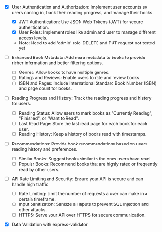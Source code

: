- [x] User Authentication and Authorization:
    Implement user accounts so users can log in, track their reading progress, and manage their books.
    - [x] JWT Authentication: Use JSON Web Tokens (JWT) for secure authentication.
    - [x] User Roles: Implement roles like admin and user to manage different access levels.
    - Note: Need to add 'admin' role, DELETE and PUT request not tested yet

- [ ] Enhanced Book Metadata:
    Add more metadata to books to provide richer information and better filtering options.
    - [ ] Genres: Allow books to have multiple genres.
    - [ ] Ratings and Reviews: Enable users to rate and review books.
    - [ ] ISBN and Pages: Include International Standard Book Number (ISBN) and page count for books.

- [ ] Reading Progress and History:
    Track the reading progress and history for users.
    - [ ] Reading Status: Allow users to mark books as "Currently Reading", "Finished", or "Want to Read".
    - [ ] Last Read Page: Store the last read page for each book for each user.
    - [ ] Reading History: Keep a history of books read with timestamps.

- [ ] Recommendations:
    Provide book recommendations based on users reading history and preferences.
    - [ ] Similar Books: Suggest books similar to the ones users have read.
    - [ ] Popular Books: Recommend books that are highly rated or frequently read by other users.

- [ ] API Rate Limiting and Security:
    Ensure your API is secure and can handle high traffic.
    - [ ] Rate Limiting: Limit the number of requests a user can make in a certain timeframe.
    - [ ] Input Sanitization: Sanitize all inputs to prevent SQL injection and other attacks.
    - [ ] HTTPS: Serve your API over HTTPS for secure communication.

- [x] Data Validation with express-validator